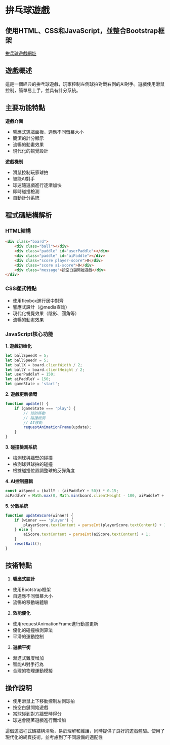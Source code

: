 # 拚乓球遊戲

## 使用HTML、CSS和JavaScript，並整合Bootstrap框架

<a href="https://alfo0924.github.io/20241108TableTennisWebGame/">拚乓球遊戲網址</a>


## 遊戲概述
這是一個經典的拚乓球遊戲，玩家控制左側球拍對戰右側的AI對手。遊戲使用滑鼠控制，簡單易上手，並具有計分系統。

## 主要功能特點

**遊戲介面**
- 響應式遊戲面板，適應不同螢幕大小
- 簡潔的計分顯示
- 流暢的動畫效果
- 現代化的視覺設計

**遊戲機制**
- 滑鼠控制玩家球拍
- 智能AI對手
- 球速隨遊戲進行逐漸加快
- 即時碰撞檢測
- 自動計分系統

## 程式碼結構解析

### HTML結構
```html
<div class="board">
    <div class="ball"></div>
    <div class="paddle" id="userPaddle"></div>
    <div class="paddle" id="aiPaddle"></div>
    <div class="score player-score">0</div>
    <div class="score ai-score">0</div>
    <div class="message">按空白鍵開始遊戲</div>
</div>
```

### CSS樣式特點
- 使用flexbox進行居中對齊
- 響應式設計（@media查詢）
- 現代化視覺效果（陰影、圓角等）
- 流暢的動畫效果

### JavaScript核心功能

**1. 遊戲初始化**
```javascript
let ballSpeedX = 5;
let ballSpeedY = 5;
let ballX = board.clientWidth / 2;
let ballY = board.clientHeight / 2;
let userPaddleY = 150;
let aiPaddleY = 150;
let gameState = 'start';
```

**2. 遊戲更新循環**
```javascript
function update() {
    if (gameState === 'play') {
        // 球的移動
        // 碰撞檢測
        // AI移動
        requestAnimationFrame(update);
    }
}
```

**3. 碰撞檢測系統**
- 檢測球與牆壁的碰撞
- 檢測球與球拍的碰撞
- 根據碰撞位置調整球的反彈角度

**4. AI控制邏輯**
```javascript
const aiSpeed = (ballY - (aiPaddleY + 50)) * 0.15;
aiPaddleY = Math.max(0, Math.min(board.clientHeight - 100, aiPaddleY + aiSpeed));
```

**5. 分數系統**
```javascript
function updateScore(winner) {
    if (winner === 'player') {
        playerScore.textContent = parseInt(playerScore.textContent) + 1;
    } else {
        aiScore.textContent = parseInt(aiScore.textContent) + 1;
    }
    resetBall();
}
```

## 技術特點

1. **響應式設計**
- 使用Bootstrap框架
- 自適應不同螢幕大小
- 流暢的移動端體驗

2. **效能優化**
- 使用requestAnimationFrame進行動畫更新
- 優化的碰撞檢測算法
- 平滑的運動控制

3. **遊戲平衡**
- 漸進式難度增加
- 智能AI對手行為
- 合理的物理運動模擬

## 操作說明
- 使用滑鼠上下移動控制左側球拍
- 按空白鍵開始遊戲
- 當球碰到對方牆壁時得分
- 球速會隨著遊戲進行而增加

這個遊戲程式碼結構清晰，易於理解和維護，同時提供了良好的遊戲體驗。使用了現代化的網頁技術，並考慮到了不同設備的適配性


